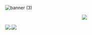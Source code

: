 


![banner (3)](https://user-images.githubusercontent.com/86687715/190827731-47cefe44-ab2f-4f6f-8a0e-371c9aa2f113.png)



<p align="center">
  <a href="https://skillicons.dev">
    <img src="https://skillicons.dev/icons?i=git,javascript,html,css,nodejs" />
  </a>
</p>






<a href="https://github-readme-stats.vercel.app/api?username=Rodr1goTavares&show_icons=true&theme=github_dark&inclue_all_commits=true&count_private=true">
  <img align="center" src="https://github-readme-stats.vercel.app/api/top-langs/?username=Rodr1goTavares&layout=compact&langs_count=16&&theme=github_dark"/>
</a>
<a href="https://github.com/anuraghazra/convoychat">
  <img align="center" src="https://github-readme-stats.vercel.app/api/pin/?username=anuraghazra&repo=convoychat" />
</a>










